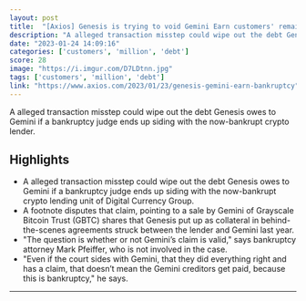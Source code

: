 ```yaml
---
layout: post
title:  "[Axios] Genesis is trying to void Gemini Earn customers' remaining claim"
description: "A alleged transaction misstep could wipe out the debt Genesis owes to Gemini if a bankruptcy judge ends up siding with the now-bankrupt crypto lender."
date: "2023-01-24 14:09:16"
categories: ['customers', 'million', 'debt']
score: 28
image: "https://i.imgur.com/D7LDtnn.jpg"
tags: ['customers', 'million', 'debt']
link: "https://www.axios.com/2023/01/23/genesis-gemini-earn-bankruptcy"
---
```


A alleged transaction misstep could wipe out the debt Genesis owes to Gemini if a bankruptcy judge ends up siding with the now-bankrupt crypto lender.

## Highlights

- A alleged transaction misstep could wipe out the debt Genesis owes to Gemini if a bankruptcy judge ends up siding with the now-bankrupt crypto lending unit of Digital Currency Group.
- A footnote disputes that claim, pointing to a sale by Gemini of Grayscale Bitcoin Trust (GBTC) shares that Genesis put up as collateral in behind-the-scenes agreements struck between the lender and Gemini last year.
- "The question is whether or not Gemini’s claim is valid," says bankruptcy attorney Mark Pfeiffer, who is not involved in the case.
- "Even if the court sides with Gemini, that they did everything right and has a claim, that doesn’t mean the Gemini creditors get paid, because this is bankruptcy," he says.

---
